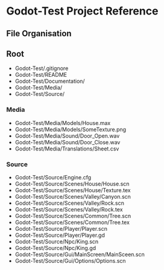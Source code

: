 # Godot-Test Project Reference

## File Organisation

## Root
- Godot-Test/.gitignore
- Godot-Test/README
- Godot-Test/Documentation/
- Godot-Test/Media/
- Godot-Test/Source/

### Media
- Godot-Test/Media/Models/House.max
- Godot-Test/Media/Models/SomeTexture.png
- Godot-Test/Media/Sound/Door_Open.wav
- Godot-Test/Media/Sound/Door_Close.wav
- Godot-Test/Media/Translations/Sheet.csv

### Source
- Godot-Test/Source/Engine.cfg
- Godot-Test/Source/Scenes/House/House.scn
- Godot-Test/Source/Scenes/House/Texture.tex
- Godot-Test/Source/Scenes/Valley/Canyon.scn
- Godot-Test/Source/Scenes/Valley/Rock.scn
- Godot-Test/Source/Scenes/Valley/Rock.tex
- Godot-Test/Source/Scenes/Common/Tree.scn
- Godot-Test/Source/Scenes/Common/Tree.tex
- Godot-Test/Source/Player/Player.scn
- Godot-Test/Source/Player/Player.gd
- Godot-Test/Source/Npc/King.scn
- Godot-Test/Source/Npc/King.gd
- Godot-Test/Source/Gui/MainScreen/MainSceen.scn
- Godot-Test/Source/Gui/Options/Options.scn


